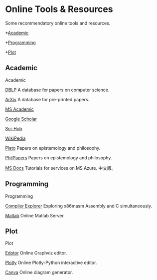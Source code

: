 # Online Tools & Resources

Some recommendatory online tools and resources.

*[Academic](#1)

*[Programming](#2)

*[Plot](#3)


## Academic
<span id = "#1">
Academic
</span>

[DBLP]( https://dblp.uni-trier.de/ )	A database for papers on computer science.

[ArXiv](https://arxiv.org/search/advanced?advanced=1&terms-0-operator=AND&terms-0-term=&terms-0-field=title&classification-computer_science=y&classification-physics_archives=all&classification-include_cross_list=include&date-filter_by=all_dates&date-year=&date-from_date=&date-to_date=&date-date_type=submitted_date&abstracts=show&size=50&order=-announced_date_first)	A database for pre-printed papers.

[MS Academic](https://academic.microsoft.com/php)	

[Google Scholar](https://scholar.google.com/)

[Sci-Hub](https://mg.scihub.ltd/)

[WikiPedia](https://www.wikipedia.ch/)

[Plato](https://plato.stanford.edu/contents.html) Papers on epistemology and philosophy.

[PhilPapers](https://philpapers.org/) Papers on epistemology and philosophy.

[MS Docs](https://docs.microsoft.com/zh-cn/learn/browse/) Tutorials for services on MS Azure. 中文版。


## Programming
<span id = "#2">
Programming 
</span>

[Compiler Explorer](https://godbolt.org/) Exploring x86masm Assembly and C simultaneously.

[Matlab](https://matlab.mathworks.com/) Online Matlab Server.


## Plot
<span id = "#3">
Plot
</span>

[Edotor](https://edotor.net/) Online Graphviz editor.

[Plotly](https://chart-studio.plotly.com/create/#/) Online Plotly-Python interactive editor.

[Canva](https://www.canva.com/graphs/) Online diagram generator.






